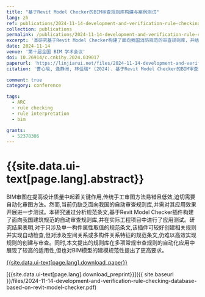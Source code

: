 ```yaml
---
title: "基于Revit Model Checker的BIM审查规则库构建与案例测试"
lang: zh
ref: publications/2024-11-14-development-and-verification-rule-checking-database-based-on-revit-model-checker
collection: publications
permalink: /publications/2024-11-14-development-and-verification-rule-checking-database-based-on-revit-model-checker
excerpt: '本研究基于Revit Model Checker构建了面向我国消防规范的审查规则库，并结合案例对既有方法规则创建、审查方面的优劣及适用性进行了分析评估'
date: 2024-11-14
venue: '第十届全国 BIM 学术会议'
doi: 10.26914/c.cnkihy.2024.039017
paperurl: 'https://linjiarui.net/files/2024-11-14-development-and-verification-rule-checking-database-based-on-revit-model-checker.pdf'
citation: '曹心瑜, 逯静洲, 林佳瑞* (2024). 基于Revit Model Checker的BIM审查规则库构建与案例测试. <i>第十届全国 BIM 学术会议论文集</i>, 239-243. 中国建筑工业出版社. 中国, 杭州.'

comment: true
category: conference

tags: 
  - ARC
  - rule checking
  - rule interpretation
  - bim

grants:
  - 52378306
---
```



{{site.data.ui-text[page.lang].abstract}}
====

BIM审图在提高设计质量中起着关键作用,传统手工审图方法易错且低效,迫切需要自动化审图方法。然而,当前仍缺乏面向我国的自动审查规则库,并需对其应用效果开展进一步测试。本研究通过分析规范条文,基于Revit Model Checker插件构建了面向我国建筑规范的自动审查规则库,并在实际工程项目中进行了应用测试。研究结果表明,对于只涉及单一构件属性取值的规范条文,该插件可较好创建相关规则并实现自动检查,但对涉及空间关系或多构件关系特征的规范条文,仍难以高效实现规则的创建与审查。同时,本文提出的规则库在多项常规审查规则的自动化应用中展现了较高的适用性,但也对BIM模型的建模规范性提出了更高要求。

[{{site.data.ui-text[page.lang].download_paper}}](https://doi.org/10.26914/c.cnkihy.2024.039017)

[{{site.data.ui-text[page.lang].download_preprint}}]({{ site.baseurl }}/files/2024-11-14-development-and-verification-rule-checking-database-based-on-revit-model-checker.pdf)
